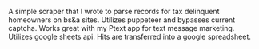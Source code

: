 A simple scraper that I wrote to parse records for tax delinquent homeowners on bs&a sites. 
Utilizes puppeteer and bypasses current captcha. Works great with my Ptext app for text message marketing.
Utilizes google sheets api. Hits are transferred into a google spreadsheet. 